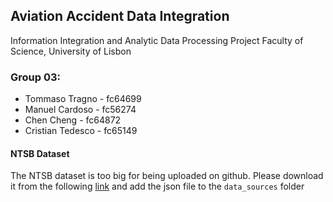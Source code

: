 ## Aviation Accident Data Integration
Information Integration and Analytic Data Processing Project
Faculty of Science, University of Lisbon

### Group 03:
- Tommaso Tragno - fc64699
- Manuel Cardoso - fc56274
- Chen Cheng - fc64872
- Cristian Tedesco - fc65149


#### NTSB Dataset
The NTSB dataset is too big for being uploaded on github. Please download it from the following [link](https://drive.google.com/file/d/1frWczU94UoCY7Cc6OIa43gVOPOkgix2w/view?usp=drive_link) and add the json file to the `data_sources` folder